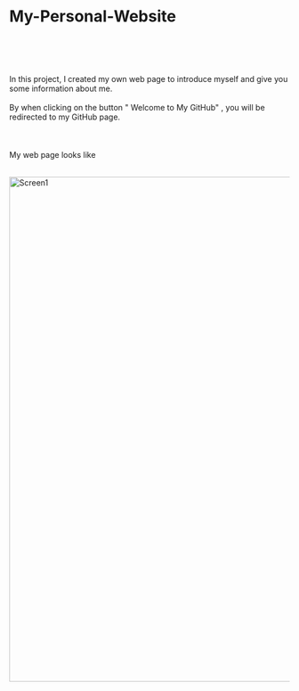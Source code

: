# My-Personal-Website
<br><br>
<br><br>
In this project, I created my own web page to introduce myself and give you some information about me.
<br><br>
 By when clicking on the button " Welcome to My GitHub" , you will be redirected to my GitHub page.
<br><br>
<br><br>
My web page looks like
<br><br>

<img width="1896" height="906" alt="Screen1" src="https://github.com/user-attachments/assets/d7b8244d-996f-496c-96f3-680d400dd5fc" />
